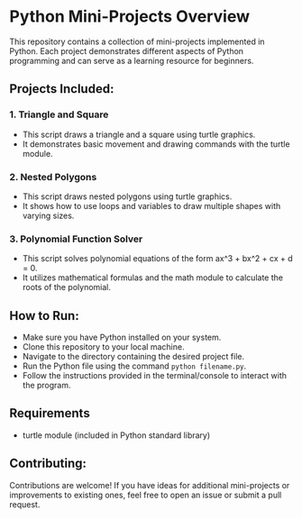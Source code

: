 # Python Mini-Projects Overview

This repository contains a collection of mini-projects implemented in Python. Each project demonstrates different aspects of Python programming and can serve as a learning resource for beginners.

## Projects Included:

### 1. Triangle and Square
- This script draws a triangle and a square using turtle graphics.
- It demonstrates basic movement and drawing commands with the turtle module.

### 2. Nested Polygons
- This script draws nested polygons using turtle graphics.
- It shows how to use loops and variables to draw multiple shapes with varying sizes.

### 3. Polynomial Function Solver
- This script solves polynomial equations of the form ax^3 + bx^2 + cx + d = 0.
- It utilizes mathematical formulas and the math module to calculate the roots of the polynomial.

## How to Run:
- Make sure you have Python installed on your system.
- Clone this repository to your local machine.
- Navigate to the directory containing the desired project file.
- Run the Python file using the command `python filename.py`.
- Follow the instructions provided in the terminal/console to interact with the program.

## Requirements
- turtle module (included in Python standard library)

## Contributing:
Contributions are welcome! If you have ideas for additional mini-projects or improvements to existing ones, feel free to open an issue or submit a pull request.


